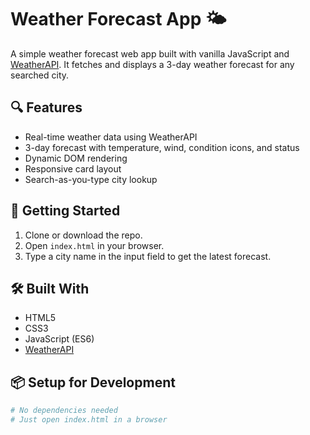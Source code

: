 # Weather Forecast App 🌤️

A simple weather forecast web app built with vanilla JavaScript and [WeatherAPI](https://www.weatherapi.com/). It fetches and displays a 3-day weather forecast for any searched city.

## 🔍 Features

- Real-time weather data using WeatherAPI
- 3-day forecast with temperature, wind, condition icons, and status
- Dynamic DOM rendering
- Responsive card layout
- Search-as-you-type city lookup

## 🚀 Getting Started

1. Clone or download the repo.
2. Open `index.html` in your browser.
3. Type a city name in the input field to get the latest forecast.

## 🛠️ Built With

- HTML5
- CSS3
- JavaScript (ES6)
- [WeatherAPI](https://www.weatherapi.com/)

## 📦 Setup for Development

```bash
# No dependencies needed
# Just open index.html in a browser
